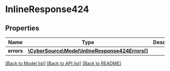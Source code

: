 # InlineResponse424

## Properties
Name | Type | Description | Notes
------------ | ------------- | ------------- | -------------
**errors** | [**\CyberSource\Model\InlineResponse424Errors[]**](InlineResponse424Errors.md) |  | [optional] 

[[Back to Model list]](../README.md#documentation-for-models) [[Back to API list]](../README.md#documentation-for-api-endpoints) [[Back to README]](../README.md)


